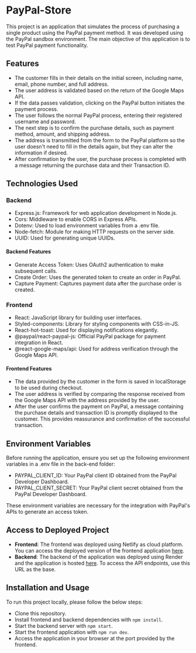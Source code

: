 # PayPal-Store

This project is an application that simulates the process of purchasing a single product using the PayPal payment method. It was developed using the PayPal sandbox environment.
The main objective of this application is to test PayPal payment functionality.


## Features
- The customer fills in their details on the initial screen, including name, email, phone number, and full address.
- The user address is validated based on the return of the Google Maps API.
- If the data passes validation, clicking on the PayPal button initiates the payment process.
- The user follows the normal PayPal process, entering their registered username and password.
- The next step is to confirm the purchase details, such as payment method, amount, and shipping address.
- The address is transmitted from the form to the PayPal platform so the user doesn't need to fill in the details again, but they can alter the information if desired.
- After confirmation by the user, the purchase process is completed with a message returning the purchase data and their Transaction ID.

## Technologies Used

### Backend
- Express.js: Framework for web application development in Node.js.
- Cors: Middleware to enable CORS in Express APIs.
- Dotenv: Used to load environment variables from a .env file.
- Node-fetch: Module for making HTTP requests on the server side.
- UUID: Used for generating unique UUIDs.

#### Backend Features
- Generate Access Token: Uses OAuth2 authentication to make subsequent calls.
- Create Order: Uses the generated token to create an order in PayPal.
- Capture Payment: Captures payment data after the purchase order is created.

### Frontend

- React: JavaScript library for building user interfaces.
- Styled-components: Library for styling components with CSS-in-JS.
- React-hot-toast: Used for displaying notifications elegantly.
- @paypal/react-paypal-js: Official PayPal package for payment integration in React.
- @react-google-maps/api: Used for address verification through the Google Maps API.

#### Frontend Features

- The data provided by the customer in the form is saved in localStorage to be used during checkout.
- The user address is verified by comparing the response received from the Google Maps API with the address provided by the user.
- After the user confirms the payment on PayPal, a message containing the purchase details and transaction ID is promptly displayed to the customer. This provides reassurance and confirmation of the successful transaction.

## Environment Variables

Before running the application, ensure you set up the following environment variables in a .env file in the back-end folder:

- PAYPAL_CLIENT_ID: Your PayPal client ID obtained from the PayPal Developer Dashboard.
- PAYPAL_CLIENT_SECRET: Your PayPal client secret obtained from the PayPal Developer Dashboard.

These environment variables are necessary for the integration with PayPal's APIs to generate an access token.

## Access to Deployed Project

- **Frontend**: The frontend was deployed using Netlify as cloud platform. You can access the deployed version of the frontend application [here](https://paypalstore.netlify.app/).
- **Backend**: The backend of the application was deployed using Render and the application is hosted [here](https://paypal-store-1.onrender.com). To access the API endpoints, use this URL as the base.

## Installation and Usage

To run this project locally, please follow the below steps:
- Clone this repository.
- Install frontend and backend dependencies with `npm install`.
- Start the backend server with `npm start`.
- Start the frontend application with `npm run dev`.
- Access the application in your browser at the port provided by the frontend.

